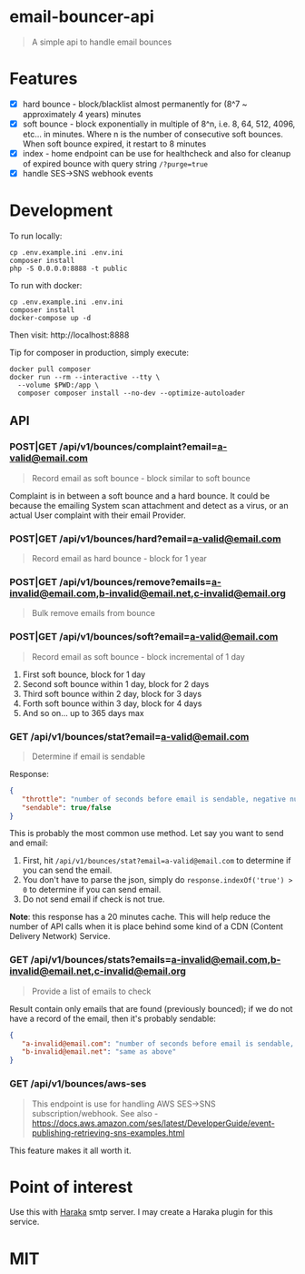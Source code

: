 # email-bouncer-api
> A simple api to handle email bounces

# Features
- [x] hard bounce - block/blacklist almost permanently for (8^7 ~ approximately 4 years) minutes
- [x] soft bounce - block exponentially in multiple of 8^n, i.e. 8, 64, 512, 4096, etc... in minutes.  Where n is the number of consecutive soft bounces.  When soft bounce expired, it restart to 8 minutes
- [x] index - home endpoint can be use for healthcheck and also for cleanup of expired bounce with query string `/?purge=true`
- [x] handle SES->SNS webhook events

# Development

To run locally:
```
cp .env.example.ini .env.ini
composer install
php -S 0.0.0.0:8888 -t public
```

To run with docker:
```
cp .env.example.ini .env.ini
composer install
docker-compose up -d
```

Then visit: http://localhost:8888

Tip for composer in production, simply execute:
```
docker pull composer
docker run --rm --interactive --tty \
  --volume $PWD:/app \
  composer composer install --no-dev --optimize-autoloader
```

## API

### POST|GET /api/v1/bounces/complaint?email=a-valid@email.com
> Record email as soft bounce - block similar to soft bounce

Complaint is in between a soft bounce and a hard bounce.  It could be because the emailing System scan attachment and detect as a virus, or an actual User complaint with their email Provider.

### POST|GET /api/v1/bounces/hard?email=a-valid@email.com
> Record email as hard bounce - block for 1 year

### POST|GET /api/v1/bounces/remove?emails=a-invalid@email.com,b-invalid@email.net,c-invalid@email.org
> Bulk remove emails from bounce

### POST|GET /api/v1/bounces/soft?email=a-valid@email.com
> Record email as soft bounce - block incremental of 1 day

1. First soft bounce, block for 1 day
2. Second soft bounce within 1 day, block for 2 days
3. Third soft bounce within 2 day, block for 3 days
4. Forth soft bounce within 3 day, block for 4 days
5. And so on... up to 365 days max

### GET /api/v1/bounces/stat?email=a-valid@email.com
> Determine if email is sendable

Response:
```json
{
   "throttle": "number of seconds before email is sendable, negative number implies email is sendable",
   "sendable": true/false
}

```

This is probably the most common use method.  Let say you want to send and email:
1. First, hit `/api/v1/bounces/stat?email=a-valid@email.com` to determine if you can send the email.
2. You don't have to parse the json, simply do `response.indexOf('true') > 0` to determine if you can send email.
3. Do not send email if check is not true.

**Note**: this response has a 20 minutes cache.  This will help reduce the number of API calls when it is place behind some kind of a CDN (Content Delivery Network) Service.

### GET /api/v1/bounces/stats?emails=a-invalid@email.com,b-invalid@email.net,c-invalid@email.org
> Provide a list of emails to check

Result contain only emails that are found (previously bounced); if we do not have a record of the email, then it's probably sendable:
```json
{
   "a-invalid@email.com": "number of seconds before email is sendable, negative number implies email is sendable",
   "b-invalid@email.net": "same as above"
}
```

### GET /api/v1/bounces/aws-ses
> This endpoint is use for handling AWS SES->SNS subscription/webhook.  See also - https://docs.aws.amazon.com/ses/latest/DeveloperGuide/event-publishing-retrieving-sns-examples.html 

This feature makes it all worth it.

# Point of interest
Use this with [Haraka](https://haraka.github.io/) smtp server.  I may create a Haraka plugin for this service.

# MIT
